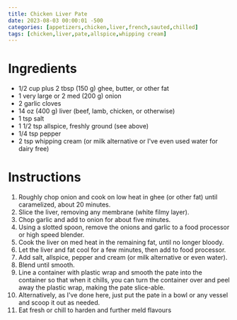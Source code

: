```yaml
---
title: Chicken Liver Pate
date: 2023-08-03 00:00:01 -500
categories: [appetizers,chicken,liver,french,sauted,chilled]
tags: [chicken,liver,pate,allspice,whipping cream]
---
```


# Ingredients

* 1/2 cup plus 2 tbsp (150 g) ghee, butter, or other fat
* 1 very large or 2 med (200 g) onion
* 2 garlic cloves
* 14 oz (400 g) liver (beef, lamb, chicken, or otherwise)
* 1 tsp salt
* 1 1/2 tsp allspice, freshly ground (see above)
* 1/4 tsp pepper
* 2 tsp whipping cream (or milk alternative or I've even used water for dairy free)

# Instructions

1. Roughly chop onion and cook on low heat in ghee (or other fat) until caramelized, about 20 minutes.
2. Slice the liver, removing any membrane (white filmy layer).
3. Chop garlic and add to onion for about five minutes.
4. Using a slotted spoon, remove the onions and garlic to a food processor or high speed blender.
5. Cook the liver on med heat in the remaining fat, until no longer bloody.
6. Let the liver and fat cool for a few minutes, then add to food processor.
7. Add salt, allspice, pepper and cream (or milk alternative or even water).
8. Blend until smooth.
9. Line a container with plastic wrap and smooth the pate into the container so that when it chills, you can turn the container over and peel away the plastic wrap, making the pate slice-able.
10. Alternatively, as I've done here, just put the pate in a bowl or any vessel and scoop it out as needed.
11. Eat fresh or chill to harden and further meld flavours
